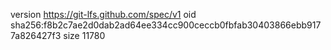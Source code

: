 version https://git-lfs.github.com/spec/v1
oid sha256:f8b2c7ae2d0dab2ad64ee334cc900ceccb0fbfab30403866ebb9177a826427f3
size 11780
